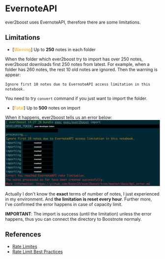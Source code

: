 # EvernoteAPI
ever2boost uses EvernoteAPI, therefore there are some limitations.

## Limitations
* [<font color="orange">Warning</font>] Up to **250** notes in each folder

When the folder which ever2boost try to import has over 250 notes, ever2boost downloads first 250 notes from latest. For example, when a folder has 260 notes, the rest 10 old notes are ignored. Then the warning is appear:

```
Ignore first 10 notes due to EvernoteAPI access limitation in this notebook.
```

You need to try `convert` command if you just want to import the folder.

* [<font color="orange">Fatal</font>] Up to **500** notes on import

When it happens, ever2boost tells us an error below:
![error_on_import](images/img5.png)

Actually I don't know the **exact** terms of number of notes, I just experienced in my environment. And **the limitation is reset every hour**. Further more, I've confirmed the error happens in case of capacity limit.

**IMPORTANT**: The import is success (until the limitation) unless the error happens, thus you can connect the directory to Boostnote normaly.

## References
* [Rate Limites](https://dev.evernote.com/doc/articles/rate_limits.php)
* [Rate Limit Best Practices](https://dev.evernote.com/doc/articles/rate_limit_best_practices.php)
